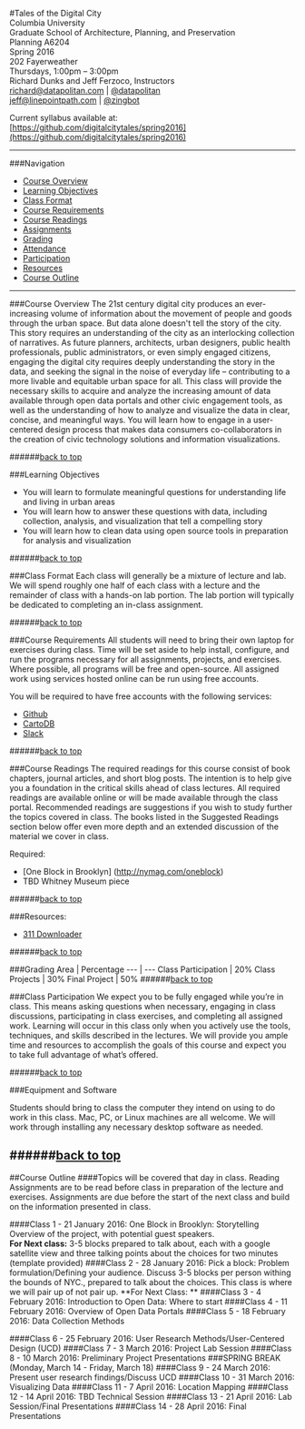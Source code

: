 #Tales<a id='top'></a> of the Digital City  
Columbia University    
Graduate School of Architecture, Planning, and Preservation  
Planning A6204    
Spring 2016   
202 Fayerweather    
Thursdays, 1:00pm – 3:00pm  
Richard Dunks and Jeff Ferzoco, Instructors  
[richard@datapolitan.com](mailto:richard@datapolitan.com) | [@datapolitan](https://twitter.com/Datapolitan)  
[jeff@linepointpath.com](mailto:jeff@linepointpath.com) | [@zingbot](https://twitter.com/zingbot)

Current syllabus available at: [https://github.com/digitalcitytales/spring2016](https://github.com/digitalcitytales/spring2016)

---
###Navigation
+ [Course Overview](#course-overview)
+ [Learning Objectives](#learning-objectives)
+ [Class Format](#class-format)
+ [Course Requirements](#course-requirements)
+ [Course Readings](#course-readings)
+ [Assignments](#assignments)
+ [Grading](#grading)
+ [Attendance](#attendance)
+ [Participation](#participation)
+ [Resources](#resources)
+ [Course Outline](#course-outline)

---
<a id='course-overview'></a>
###Course Overview
The 21st century digital city produces an ever-increasing volume of information about the movement of people and goods through the urban space. But data alone doesn't tell the story of the city. This story requires an understanding of the city as an interlocking collection of narratives. As future planners, architects, urban designers, public health professionals, public administrators, or even simply engaged citizens, engaging the digital city requires deeply understanding the story in the data, and seeking the signal in the noise of everyday life – contributing to a more livable and equitable urban space for all. 
This class will provide the necessary skills to acquire and analyze the increasing amount of data available through open data portals and other civic engagement tools, as well as the understanding of how to analyze and visualize the data in clear, concise, and meaningful ways. You will learn how to engage in a user-centered design process that makes data consumers co-collaborators in the creation of civic technology solutions and information visualizations.

######[back to top](#top)

<a id='learning-objectives'></a>
###Learning Objectives
+ You will learn to formulate meaningful questions for understanding life and living in urban areas
+ You will learn how to answer these questions with data, including collection, analysis, and visualization that tell a compelling story
+ You will learn how to clean data using open source tools in preparation for analysis and visualization

######[back to top](#top)

<a id='class-format'></a>
###Class Format
Each class will generally be a mixture of lecture and lab. We will spend roughly one half of each class with a lecture and the remainder of class with a hands-on lab portion. The lab portion will typically be dedicated to completing an in-class assignment.

######[back to top](#top)

<a id='course-requirements'></a>
###Course Requirements
All students will need to bring their own laptop for exercises during class. Time will be set aside to help install, configure, and run the programs necessary for all assignments, projects, and exercises. Where possible, all programs will be free and open-source. All assigned work using services hosted online can be run using free accounts.

You will be required to have free accounts with the following services:

+ [Github](https://github.com/)
+ [CartoDB](http://cartodb.com/)
+ [Slack](https://digitalcitytales.slack.com) 

######[back to top](#top)

<a id='course-readings'></a>
###Course Readings 
The required readings for this course consist of book chapters, journal articles, and short blog posts. The intention is to help give you a foundation in the critical skills ahead of class lectures. All required readings are available online or will be made available through the class portal. Recommended readings are suggestions if you wish to study further the topics covered in class. The books listed in the Suggested Readings section below offer even more depth and an extended discussion of the material we cover in class.

Required: 
  
 + [One Block in Brooklyn] (http://nymag.com/oneblock)
 + TBD Whitney Museum piece 

######[back to top](#top)

###Resources: 
+ [311 Downloader](http://chriswhong.github.io/311plus/#)

######[back to top](#top)

<a id='grading'></a>
###Grading
Area | Percentage
--- | ---
Class Participation | 20%
Class Projects | 30%
Final Project | 50%
######[back to top](#top)

<a id='participation'></a>
###Class Participation 
We expect you to be fully engaged while you’re in class. This means asking questions when necessary, engaging in class discussions, participating in class exercises, and completing all assigned work. Learning will occur in this class only when you actively use the tools, techniques, and skills described in the lectures. We will provide you ample time and resources to accomplish the goals of this course and expect you to take full advantage of what’s offered.

######[back to top](#top)

###Equipment and Software

Students should bring to class the computer they intend on using to do work in this class. Mac, PC, or Linux machines are all welcome. We will work through installing any necessary desktop software as needed.

######[back to top](#top)
---
<a id='course-outline'></a>
##Course Outline
####Topics will be covered that day in class. Reading Assignments are to be read before class in preparation of the lecture and exercises. Assignments are due before the start of the next class and build on the information presented in class.

####Class 1 - 21 January 2016: One Block in Brooklyn: Storytelling 
Overview of the project, with potential guest speakers.  
**For Next class:** 
3-5 blocks prepared to talk about, each with a google satellite view and three talking points about the choices for two minutes (template provided)
####Class 2 - 28 January 2016: Pick a block: Problem formulation/Defining your audience.
Discuss 3-5 blocks per person withing the bounds of NYC., prepared to talk about the choices. This class is where we will pair up of not pair up.
**For Next Class: **
####Class 3 - 4 February 2016: Introduction to Open Data: Where to start
####Class 4 - 11 February 2016: Overview of Open Data Portals
####Class 5 - 18 February 2016: Data Collection Methods
<!--#####Topics
+ Principles of data collection
+ Methods of data collection

#####Assigned Readings


-->
####Class 6 - 25 February 2016: User Research Methods/User-Centered Design (UCD)
####Class 7 - 3 March 2016: Project Lab Session
####Class 8 - 10 March 2016: Preliminary Project Presentations
###SPRING BREAK (Monday, March 14 - Friday, March 18)
####Class 9 - 24 March 2016: Present user research findings/Discuss UCD
####Class 10 - 31 March 2016: Visualizing Data
####Class 11 - 7 April 2016: Location Mapping
####Class 12 - 14 April 2016: TBD Technical Session
####Class 13 - 21 April 2016: Lab Session/Final Presentations
####Class 14 - 28 April 2016: Final Presentations
